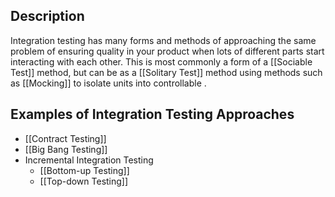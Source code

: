## Description
Integration testing has many forms and methods of approaching the same problem of ensuring quality in your product when lots of different parts start interacting with each other. This is most commonly a form of a [[Sociable Test]] method, but can be as a [[Solitary Test]] method using methods such as [[Mocking]] to isolate units into controllable . 

## Examples of Integration Testing Approaches
- [[Contract Testing]]
- [[Big Bang Testing]]
- Incremental Integration Testing
	- [[Bottom-up Testing]]
	- [[Top-down Testing]]
